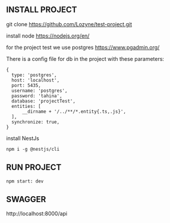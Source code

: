 
## INSTALL PROJECT
git clone https://github.com/Lozyne/test-project.git

install node
https://nodejs.org/en/

for the project test we use postgres
https://www.pgadmin.org/

There is a config file for db in the project with these parameters:
```
{
  type: 'postgres',
  host: 'localhost',
  port: 5435,
  username: 'postgres',
  password: 'tahina',
  database: 'projectTest',
  entities: [
      __dirname + '/../**/*.entity{.ts,.js}',
  ],
  synchronize: true,
}
```

install NestJs
```
npm i -g @nestjs/cli
```
## RUN PROJECT
```
npm start: dev
```
## SWAGGER
http://localhost:8000/api

